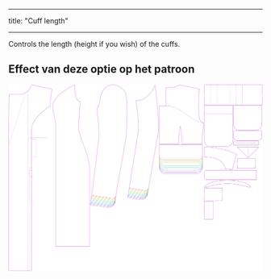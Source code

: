 - - -
title: "Cuff length"
- - -

Controls the length (height if you wish) of the cuffs.

## Effect van deze optie op het patroon

![This image shows the effect of this option by superimposing several variants that have a different value for this option](carlita_cufflength_sample.svg "Effect of this option on the pattern")
